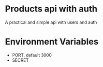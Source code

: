 # Products api with auth
A practical and simple api with users and auth 

# Environment Variables
- PORT, default 3000
- SECRET